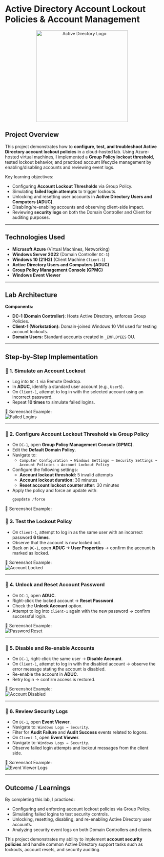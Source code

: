 # Active Directory Account Lockout Policies & Account Management  

<p align="center">
  <img src="https://i.imgur.com/pU5A58S.png" alt="Active Directory Logo" width="300"/>
</p>  

##  Project Overview  
This project demonstrates how to **configure, test, and troubleshoot Active Directory account lockout policies** in a cloud-hosted lab. Using Azure-hosted virtual machines, I implemented a **Group Policy lockout threshold**, tested lockout behavior, and practiced account lifecycle management by enabling/disabling accounts and reviewing event logs.  

Key learning objectives:  
- Configuring **Account Lockout Thresholds** via Group Policy.  
- Simulating **failed login attempts** to trigger lockouts.  
- Unlocking and resetting user accounts in **Active Directory Users and Computers (ADUC)**.  
- Disabling/re-enabling accounts and observing client-side impact.  
- Reviewing **security logs** on both the Domain Controller and Client for auditing purposes.  

---

##  Technologies Used  
- **Microsoft Azure** (Virtual Machines, Networking)  
- **Windows Server 2022** (Domain Controller `DC-1`)  
- **Windows 10 (21H2)** (Client Machine `Client-1`)  
- **Active Directory Users and Computers (ADUC)**  
- **Group Policy Management Console (GPMC)**  
- **Windows Event Viewer**  

---

##  Lab Architecture  

**Components:**  
- **DC-1 (Domain Controller):** Hosts Active Directory, enforces Group Policies.  
- **Client-1 (Workstation):** Domain-joined Windows 10 VM used for testing account lockouts.  
- **Domain Users:** Standard accounts created in `_EMPLOYEES` OU.  

---

##  Step-by-Step Implementation  

### 🔹 1. Simulate an Account Lockout  
 
- Log into `DC-1` via Remote Desktop.  
- In **ADUC**, identify a standard user account (e.g., `User5`).  
- On `Client-1`, attempt to log in with the selected account using an incorrect password.  
- Repeat **10 times** to simulate failed logins.  

📸 Screenshot Example:  
![Failed Logins](https://via.placeholder.com/600x300?text=Failed+Login+Attempts)  

---

### 🔹 2. Configure Account Lockout Threshold via Group Policy  
  
- On `DC-1`, open **Group Policy Management Console (GPMC)**.  
- Edit the **Default Domain Policy**.  
- Navigate to:  
  - `Computer Configuration → Windows Settings → Security Settings → Account Policies → Account Lockout Policy`  
- Configure the following settings:  
  - **Account lockout threshold:** 5 invalid attempts  
  - **Account lockout duration:** 30 minutes  
  - **Reset account lockout counter after:** 30 minutes  
- Apply the policy and force an update with:  
  ```powershell
  gpupdate /force
📸 Screenshot Example:

### 🔹 3. Test the Lockout Policy  

  
- On `Client-1`, attempt to log in as the same user with an incorrect password **6 times**.  
- Observe that the account is now locked out.  
- Back on `DC-1`, open **ADUC → User Properties** → confirm the account is marked as locked.  

📸 Screenshot Example:  
![Account Locked](https://via.placeholder.com/600x300?text=Account+Locked)  

---

### 🔹 4. Unlock and Reset Account Password  

  
- On `DC-1`, open **ADUC**.  
- Right-click the locked account → **Reset Password**.  
- Check the **Unlock Account** option.  
- Attempt to log into `Client-1` again with the new password → confirm successful login.  

📸 Screenshot Example:  
![Password Reset](https://via.placeholder.com/600x300?text=Password+Reset)  

---

### 🔹 5. Disable and Re-enable Accounts  

  
- On `DC-1`, right-click the same user → **Disable Account**.  
- On `Client-1`, attempt to log in with the disabled account → observe the error message stating the account is disabled.  
- Re-enable the account in **ADUC**.  
- Retry login → confirm access is restored.  

📸 Screenshot Example:  
![Account Disabled](https://via.placeholder.com/600x300?text=Account+Disabled)  

---

### 🔹 6. Review Security Logs  

  
- On `DC-1`, open **Event Viewer**.  
- Navigate to: `Windows Logs → Security`.  
- Filter for **Audit Failure** and **Audit Success** events related to logons.  
- On `Client-1`, open **Event Viewer**.  
- Navigate to: `Windows Logs → Security`.  
- Observe failed login attempts and lockout messages from the client side.  

📸 Screenshot Example:  
![Event Viewer Logs](https://via.placeholder.com/600x300?text=Security+Logs)  

---

##  Outcome / Learnings  

By completing this lab, I practiced:  
- Configuring and enforcing account lockout policies via Group Policy.  
- Simulating failed logins to test security controls.  
- Unlocking, resetting, disabling, and re-enabling Active Directory user accounts.  
- Analyzing security event logs on both Domain Controllers and clients.  

This project demonstrates my ability to implement **account security policies** and handle common Active Directory support tasks such as lockouts, account resets, and security auditing.  
